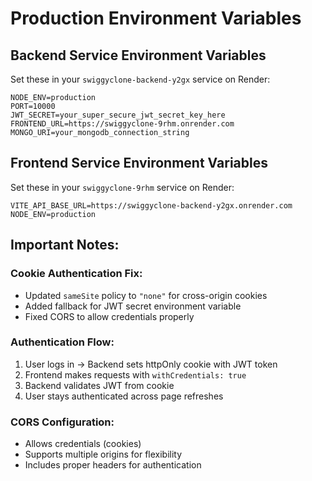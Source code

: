 # Production Environment Variables

## Backend Service Environment Variables

Set these in your `swiggyclone-backend-y2gx` service on Render:

```env
NODE_ENV=production
PORT=10000
JWT_SECRET=your_super_secure_jwt_secret_key_here
FRONTEND_URL=https://swiggyclone-9rhm.onrender.com
MONGO_URI=your_mongodb_connection_string
```

## Frontend Service Environment Variables

Set these in your `swiggyclone-9rhm` service on Render:

```env
VITE_API_BASE_URL=https://swiggyclone-backend-y2gx.onrender.com
NODE_ENV=production
```

## Important Notes:

### Cookie Authentication Fix:
- Updated `sameSite` policy to `"none"` for cross-origin cookies
- Added fallback for JWT secret environment variable
- Fixed CORS to allow credentials properly

### Authentication Flow:
1. User logs in → Backend sets httpOnly cookie with JWT token
2. Frontend makes requests with `withCredentials: true`
3. Backend validates JWT from cookie
4. User stays authenticated across page refreshes

### CORS Configuration:
- Allows credentials (cookies)
- Supports multiple origins for flexibility
- Includes proper headers for authentication
